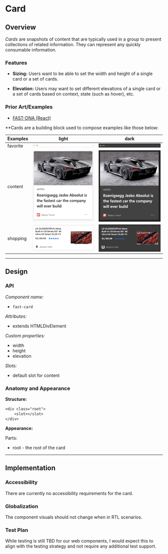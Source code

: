 # Card

## Overview

*Cards* are snapshots of content that are typically used in a group to present collections of related information. They can represent any quickly consumable information.

### Features

- **Sizing:** Users want to be able to set the width and height of a single card or a set of cards.

- **Elevation:** Users may want to set different elevations of a single card or a set of cards based on context, state (such as hover), etc.

### Prior Art/Examples
- [FAST-DNA (React)](https://explore.fast.design/components/card)

**Cards are a building block used to compose examples like those below:

| Examples | light | dark |
| ----- | ----- | ----- |
| favorite | ![](./images/favorites-card.png) | ![](./images/favorites-card-dark.png)
| content | ![](./images/content-card.png) | ![](./images/content-card-dark.png) |
| shopping | ![](./images/shopping-card.png) | ![](./images/shopping-card-dark.png) |

---

## Design

### API

*Component name:*
- `fast-card`

*Attributes:*
- extends HTMLDivElement

*Custom properties:*
- width
- height
- elevation

*Slots:*
- default slot for content

### Anatomy and Appearance
**Structure:**
```
<div class="root">
    <slot></slot>
</div>
```

**Appearance:**

Parts:
- root - the root of the card

---

## Implementation

### Accessibility

There are currently no accessibility requirements for the card.

### Globalization

The component visuals should not change when in RTL scenarios.

### Test Plan

While testing is still TBD for our web components, I would expect this to align with the testing strategy and not require any additional test support.
